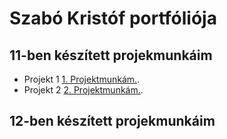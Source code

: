 # Szabó Kristóf portfóliója

## 11-ben készített projekmunkáim

- Projekt 1 [1. Projektmunkám.](https://ciganyvajda2005.github.io/Szabo-Kristof-Portfolio-/11/projekt1).
- Projekt 2 [2. Projektmunkám.](https://ciganyvajda2005.github.io/Szabo-Kristof-Portfolio-/11/projekt1/projekt2).


## 12-ben készített projekmunkáim
